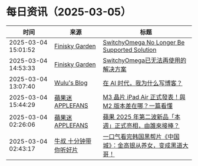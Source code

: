 ﻿# 每日资讯（2025-03-05）

|时间|来源|标题|
|---|---|---|
|2025-03-04 15:01:52|[Finisky Garden](https://finisky.github.io/atom.xml)|[SwitchyOmega No Longer Be Supported Solution](https://finisky.github.io/en/switchyomega-no-longer-be-supported-solution/)|
|2025-03-04 14:53:33|[Finisky Garden](https://finisky.github.io/atom.xml)|[SwitchyOmega已无法再使用的解决方案](https://finisky.github.io/switchyomega-no-longer-be-supported-solution/)|
|2025-03-04 13:07:40|[Wulu's Blog](https://wulu.zone/feed/post.xml)|[在 AI 时代，我为什么写博客？](https://wulu.zone/posts/why-i-write)|
|2025-03-04 15:44:29|[蘋果迷 APPLEFANS](https://applefans.today/feed/)|[M3 晶片 iPad Air 正式發表！與 M2 版本差在哪？一篇看懂](https://applefans.today/2025-03-m3-ipad-air-release/)|
|2025-03-04 02:26:06|[蘋果迷 APPLEFANS](https://applefans.today/feed/)|[蘋果 2025 年第二波新品「本週」正式亮相，由誰來接棒？](https://applefans.today/2025-03-tim-cook-launch-of-a-new-air-this-week/)|
|2025-03-04 02:43:17|[牛叔 十分钟带你听好片](https://getpodcast.xyz/data/ximalaya/11534451.xml)|[一口气看完韩国黑帮片《中国城》：金高银从养女，变成黑道大哥！](https://www.ximalaya.com/sound/812006576)|
